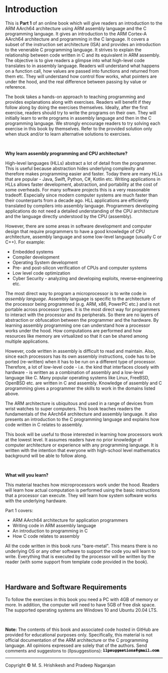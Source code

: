 # Introduction

This is **Part 1** of an online book which will give readers an introduction to the ARM AArch64 architecture using ARM assembly language and the C programming language. It gives an introduction to the ARM Cortex-A AArch64 architecture and programming in the C language. It covers a subset of the instruction set architecture (ISA) and provides an introduction to the venerable C programming language. It strives to explain the relationship between code written in C and its equivalent in ARM assembly. The objective is to give readers a glimpse into what high-level code translates to in assembly language. Readers will understand what happens on a function call, how values are passed into functions and returned from them etc. They will understand how control flow works, what pointers are under the hood, and the real difference between passing by value or reference.

The book takes a hands-on approach to teaching programming and provides explanations along with exercises. Readers will benefit if they follow along by doing the exercises themselves. Ideally, after the first exercise, readers should try to write the programs on their own. They will initially learn to write programs in assembly language and then in the C programming language.  We strongly encourage readers to try solving each exercise in this book by themselves. Refer to the provided solution only when stuck and/or to learn alternative solutions to exercises.

<BR>

**Why learn assembly programming and CPU architecture?**

High-level languages (HLLs) abstract a lot of detail from the programmer. This is useful because abstraction hides underlying complexity and therefore makes programming easier and faster. Today there are many HLLs that are popular - Java, Swift, Python, C#, Kotlin etc. Writing applications in HLLs allows faster development, abstraction, and portability at the cost of some overheads. For many software projects this is a very reasonable tradeoff. Especially since modern computer systems are much faster than their counterparts from a decade ago. HLL applications are efficiently translated by compilers into assembly language. Programmers developing applications do not need a detailed understanding of the CPU architecture and the language directly understood by the CPU (assembly).

However, there are some areas in software development and computer design that require programmers to have a good knowledge of CPU architecture, assembly language and some low-level language (usually C or C++). For example:
- Embedded systems
- Compiler development
- Operating System development
- Pre- and post-silicon verification of CPUs and computer systems
- Low level code optimization
- Cyber Security - analyzing and developing exploits, reverse-engineering etc.

The most direct way to program a microprocessor is to write code in *assembly language*. Assembly language is specific to the architecture of the processor being programmed (e.g. ARM, x86, PowerPC etc.) and is not portable across processor types. It is the most direct way for programmers to interact with the processor and its peripherals. So there are no layers of abstraction or obfuscation between the programmer and the hardware. By learning assembly programming one can understand how a processor works under the hood. How computations are performed and how resources like memory are virtualized so that it can be shared among multiple applications. 

However, code written in assembly is difficult to read and maintain. Also, since each processors has its own assembly instructions, code has to be ported (re-written) when it has to be run on a different type of processor. Therefore, a lot of low-level code - i.e. the kind that interfaces closely with hardware - is written as a combination of assembly and a low-level language like C. Many popular operating systems like Linux, FreeBSD, OpenBSD etc. are written in C and assembly. Knowledge of assembly and C programming gives a programmer the skills to work in the domains listed above.

The ARM architecture is ubiquitous and used in a range of devices from wrist watches to super computers. This book teaches readers the fundamentals of the AArch64 architecture and assembly language. It also presents an introduction to the C programming language and explains how code written in C relates to assembly.

This book will be useful to those interested in learning how processors work at the lowest level. It assumes readers have no prior knowledge of computer architecture or experience with any programming language. It is written with the intention that everyone with high-school level mathematics background will be able to follow along.

<BR>

**What will you learn?**

This material teaches how microprocessors work under the hood. Readers will learn how actual computation is performed using the basic instructions that a processor can execute. They will learn how system software works with the underlying hardware.

Part 1 covers:
- ARM AArch64 architecture for application programmers
- Writing code in ARM assembly language
- An introduction to programming in C
- How C code relates to assembly

All the code written in this book runs "bare-metal". This means there is no underlying OS or any other software to support the code you will learn to write. Everything that is executed by the processor will be written by the reader (with some support from template code provided in the book).

<BR>



## Hardware and Software Requirements

To follow the exercises in this book you need a PC with 4GB of memory or more. In addition, the computer will need to have 5GB of free disk space. The supported operating systems are Windows 10 and Ubuntu 20.04 LTS. 

<BR>

**Note:** 
The contents of this book and associated code hosted in GitHub are provided for educational purposes only. Specifically, this material is not official documentation of the ARM architecture or the C programming language. All opinions expressed are solely that of the authors. Send comments and suggestons to (llpsuggestions):
<img src="images/email_address.png" alt="drawing" width="180"/>

---
Copyright © M. S. Hrishikesh and Pradeep Nagarajan




